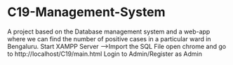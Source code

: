 # C19-Management-System
A project based on the Database management system and a web-app where we can find the number of positive cases in a particular ward in Bengaluru.
Start XAMPP Server -->Import the SQL File
open chrome and go to http://localhost/C19/main.html 
Login to Admin/Register as Admin
